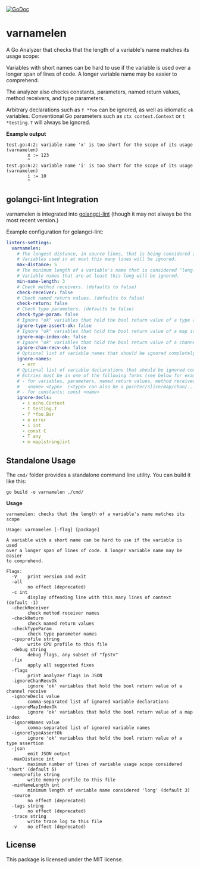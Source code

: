 [![GoDoc](https://pkg.go.dev/badge/github.com/blizzy78/varnamelen)](https://pkg.go.dev/github.com/blizzy78/varnamelen)


varnamelen
==========

A Go Analyzer that checks that the length of a variable's name matches its usage scope:

Variables with short names can be hard to use if the variable is used over a longer span of lines of code.
A longer variable name may be easier to comprehend.

The analyzer also checks constants, parameters, named return values, method receivers, and type parameters.

Arbitrary declarations such as `f *foo` can be ignored, as well as idiomatic `ok` variables.
Conventional Go parameters such as `ctx context.Context` or `t *testing.T` will always be ignored.

**Example output**

```
test.go:4:2: variable name 'x' is too short for the scope of its usage (varnamelen)
        x := 123
        ^
test.go:6:2: variable name 'i' is too short for the scope of its usage (varnamelen)
        i := 10
        ^
```


golangci-lint Integration
-------------------------

varnamelen is integrated into [golangci-lint] (though it may not always be the most recent version.)

Example configuration for golangci-lint:

```yaml
linters-settings:
  varnamelen:
    # The longest distance, in source lines, that is being considered a "small scope." (defaults to 5)
    # Variables used in at most this many lines will be ignored.
    max-distance: 5
    # The minimum length of a variable's name that is considered "long." (defaults to 3)
    # Variable names that are at least this long will be ignored.
    min-name-length: 3
    # Check method receivers. (defaults to false)
    check-receiver: false
    # Check named return values. (defaults to false)
    check-return: false
    # Check type parameters. (defaults to false)
    check-type-param: false
    # Ignore "ok" variables that hold the bool return value of a type assertion. (defaults to false)
    ignore-type-assert-ok: false
    # Ignore "ok" variables that hold the bool return value of a map index. (defaults to false)
    ignore-map-index-ok: false
    # Ignore "ok" variables that hold the bool return value of a channel receive. (defaults to false)
    ignore-chan-recv-ok: false
    # Optional list of variable names that should be ignored completely. (defaults to empty list)
    ignore-names:
      - err
    # Optional list of variable declarations that should be ignored completely. (defaults to empty list)
    # Entries must be in one of the following forms (see below for examples):
    # - for variables, parameters, named return values, method receivers, or type parameters:
    #   <name> <type>  (<type> can also be a pointer/slice/map/chan/...)
    # - for constants: const <name>
    ignore-decls:
      - c echo.Context
      - t testing.T
      - f *foo.Bar
      - e error
      - i int
      - const C
      - T any
      - m map[string]int
```


Standalone Usage
----------------

The `cmd/` folder provides a standalone command line utility. You can build it like this:

```
go build -o varnamelen ./cmd/
```

**Usage**

```
varnamelen: checks that the length of a variable's name matches its scope

Usage: varnamelen [-flag] [package]

A variable with a short name can be hard to use if the variable is used
over a longer span of lines of code. A longer variable name may be easier
to comprehend.

Flags:
  -V	print version and exit
  -all
    	no effect (deprecated)
  -c int
    	display offending line with this many lines of context (default -1)
  -checkReceiver
    	check method receiver names
  -checkReturn
    	check named return values
  -checkTypeParam
    	check type parameter names
  -cpuprofile string
    	write CPU profile to this file
  -debug string
    	debug flags, any subset of "fpstv"
  -fix
    	apply all suggested fixes
  -flags
    	print analyzer flags in JSON
  -ignoreChanRecvOk
    	ignore 'ok' variables that hold the bool return value of a channel receive
  -ignoreDecls value
    	comma-separated list of ignored variable declarations
  -ignoreMapIndexOk
    	ignore 'ok' variables that hold the bool return value of a map index
  -ignoreNames value
    	comma-separated list of ignored variable names
  -ignoreTypeAssertOk
    	ignore 'ok' variables that hold the bool return value of a type assertion
  -json
    	emit JSON output
  -maxDistance int
    	maximum number of lines of variable usage scope considered 'short' (default 5)
  -memprofile string
    	write memory profile to this file
  -minNameLength int
    	minimum length of variable name considered 'long' (default 3)
  -source
    	no effect (deprecated)
  -tags string
    	no effect (deprecated)
  -trace string
    	write trace log to this file
  -v	no effect (deprecated)
```


License
-------

This package is licensed under the MIT license.



[golangci-lint]: https://github.com/golangci/golangci-lint
